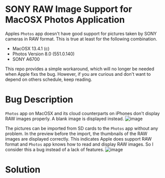 # SONY RAW Image Support for MacOSX Photos Application
Apples `Photos` app doesn't have good support for pictures taken by SONY cameras in RAW format. This is true at least for the following combination. 

* MacOSX 13.4.1 (c) 
* Photos Version 8.0 (551.0.140)
* SONY A6700

This repo provides a simple workaround, which will no longer be needed when Apple fixs the bug. However, if you are curious and don't want to depend on others schedule, keep reading.

# Bug Description
`Photos` app on MacOSX and its cloud counterparts on iPhones don't display RAW images properly. A blank image is displayed instead. ![image](https://github.com/lqu/macsonyraw/assets/432856/de0e7b86-3e7c-40ea-bd32-6cdb8149e8d3)

The pictures can be imported from SD cards to the `Photos` app without any problem. In the preview before the import, the thumbnails of the RAW images are displayed correctly. This indicates Apple does support RAW format and `Photos` app knows how to read and display RAW images. So I consider this a bug instead of a lack of features. ![image](https://github.com/lqu/macsonyraw/assets/432856/c8789541-86ae-4027-8cb9-9b7987e1fdbe)

# Solution

